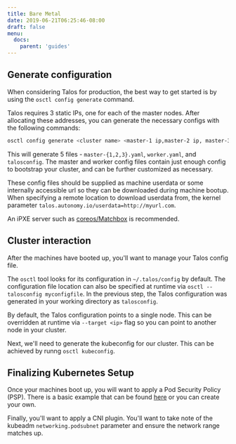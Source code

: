 ```yaml
---
title: Bare Metal
date: 2019-06-21T06:25:46-08:00
draft: false
menu:
  docs:
    parent: 'guides'
---
```


## Generate configuration

When considering Talos for production, the best way to get started is by using the `osctl config generate` command.

Talos requires 3 static IPs, one for each of the master nodes. After allocating these addresses, you can generate the necessary configs with the following commands:

```bash
osctl config generate <cluster name> <master-1 ip,master-2 ip, master-3 ip>
```

This will generate 5 files - `master-{1,2,3}.yaml`, `worker.yaml`, and `talosconfig`. The master and worker config files contain just enough config to bootstrap your cluster, and can be further customized as necessary.

These config files should be supplied as machine userdata or some internally accessible url so they can be downloaded during machine bootup. When specifying a remote location to download userdata from, the kernel parameter `talos.autonomy.io/userdata=http://myurl.com`.

An iPXE server such as [coreos/Matchbox](https://github.com/poseidon/matchbox) is recommended.

## Cluster interaction

After the machines have booted up, you'll want to manage your Talos config file.

The `osctl` tool looks for its configuration in `~/.talos/config` by default. The configuration file location can also be specified at runtime via `osctl --talosconfig myconfigfile`. In the previous step, the Talos configuration was generated in your working directory as `talosconfig`.

By default, the Talos configuration points to a single node. This can be overridden at runtime via `--target <ip>` flag so you can point to another node in your cluster.

Next, we'll need to generate the kubeconfig for our cluster. This can be achieved by runng `osctl kubeconfig`.

## Finalizing Kubernetes Setup

Once your machines boot up, you will want to apply a Pod Security Policy (PSP). There is a basic example that can be found [here](https://raw.githubusercontent.com/talos-systems/talos/master/hack/dev/manifests/psp.yaml) or you can create your own.

Finally, you'll want to apply a CNI plugin. You'll want to take note of the kubeadm `networking.podsubnet` parameter and ensure the network range matches up.